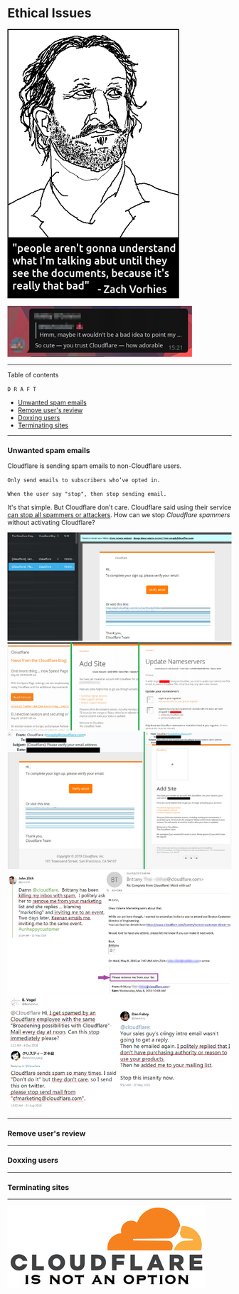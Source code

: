 # Ethical Issues

![](image/itsreallythatbad.jpg)

![](image/telegram/c81238387627b4bfd3dcd60f56d41626.jpg)

---

Table of contents

` D R A F T `

- [Unwanted spam emails](README_ethics.md#unwanted-spam-emails)
- [Remove user's review](README_ethics.md#remove-users-review)
- [Doxxing users](README_ethics.md#doxxing-users)
- [Terminating sites](README_ethics.md#terminating-sites)

---

### Unwanted spam emails

Cloudflare is sending spam emails to non-Cloudflare users.

`Only send emails to subscribers who’ve opted in.`

`When the user say "stop", then stop sending email.`

It's that simple. But Cloudflare don't care.
Cloudflare said using their service [can stop all spammers or attackers](https://support.cloudflare.com/hc/en-us/articles/200170066-Will-activating-Cloudflare-stop-all-spammers-or-attackers-).
How can we stop _Cloudflare spammers_ without activating Cloudflare?


![](image/cfspam01.jpg)
![](image/cfspam03.jpg)
![](image/cfspam02.jpg)
![](image/cfspambrittany.jpg)
![](image/cfspamtwtr.jpg)

---

### Remove user's review


---

### Doxxing users

---

### Terminating sites


---

!["Cloudflare is not an option."](image/cfisnotanoption.jpg)